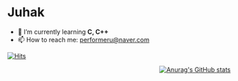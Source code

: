 # Juhak

- 🌱 I’m currently learning **C, C++**
- 📫 How to reach me: performeru@naver.com

[![Hits](https://hits.seeyoufarm.com/api/count/incr/badge.svg?url=https%3A%2F%2Fgithub.com%2Fperformeru&count_bg=%2379C83D&title_bg=%23555555&icon=github.svg&icon_color=%23E7E7E7&title=Github&edge_flat=false)](https://hits.seeyoufarm.com)

<p align="right">
  <a href="https://github.com/performeru/github-readme-stats">
    <img src="https://github-readme-stats.vercel.app/api?username=performeru" alt="Anurag's GitHub stats">
  </a>
</p>
